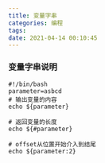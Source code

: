```yaml
---
title: 变量字串
categories: 编程
tags:
date: 2021-04-14 00:10:45
---
```


### 变量字串说明
```shell
#!/bin/bash
parameter=asbcd
# 输出变量的内容
echo ${parameter}

# 返回变量的长度
echo ${#parameter}

# offset从位置开始介入到结尾
echo ${parameter:2}


```
